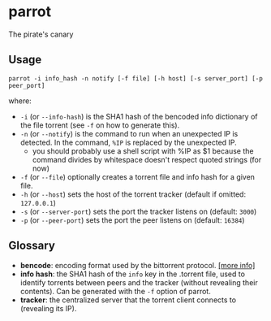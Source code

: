 # parrot

The pirate's canary

## Usage

`parrot -i info_hash -n notify [-f file] [-h host] [-s server_port] [-p peer_port]`

where:

- `-i` (or `--info-hash`) is the SHA1 hash of the bencoded info dictionary of the file torrent (see `-f` on how to generate this).
- `-n` (or `--notify`) is the command to run when an unexpected IP is detected. In the command, `%IP` is replaced by the unexpected IP.
  - you should probably use a shell script with %IP as $1 because the command divides by whitespace doesn't respect quoted strings (for now)
- `-f` (or `--file`) optionally creates a torrent file and info hash for a given file.
- `-h` (or `--host`) sets the host of the torrent tracker (default if omitted: `127.0.0.1`)
- `-s` (or `--server-port`) sets the port the tracker listens on (default: `3000`)
- `-p` (or `--peer-port`) sets the port the peer listens on (default: `16384`)

## Glossary

- **bencode**: encoding format used by the bittorrent protocol. [[more info]](https://wiki.theory.org/BitTorrentSpecification#Bencoding)
- **info hash**: the SHA1 hash of the `info` key in the .torrent file, used to identify torrents between peers and the tracker (without revealing their contents). Can be generated with the `-f` option of parrot.
- **tracker**: the centralized server that the torrent client connects to (revealing its IP).
